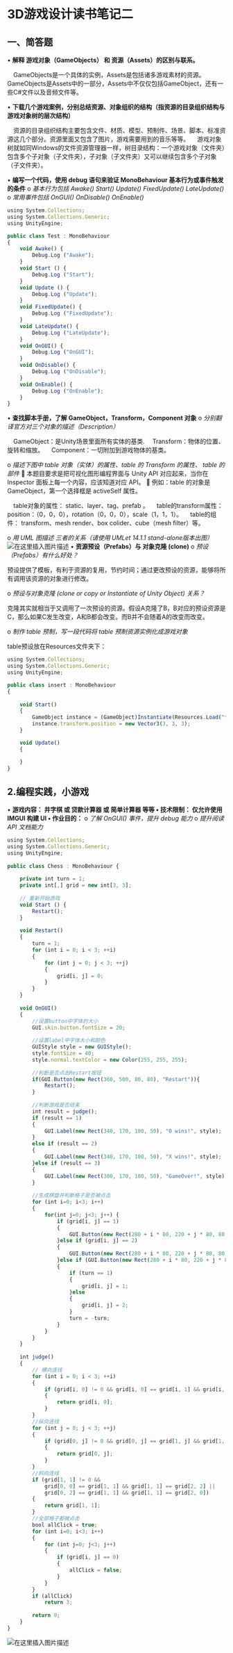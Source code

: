 # 3D游戏设计读书笔记二
## 一、简答题
•	**解释 游戏对象（GameObjects） 和 资源（Assets）的区别与联系。**

&ensp;&ensp;GameObjects是一个具体的实例，Assets是包括诸多游戏素材的资源。
&ensp;&ensp;GameObjects是Assets中的一部分，Assets中不仅仅包括GameObject，还有一些C#文件以及音频文件等。

•	**下载几个游戏案例，分别总结资源、对象组织的结构（指资源的目录组织结构与游戏对象树的层次结构）**

 &ensp;&ensp;资源的目录组织结构主要包含文件、材质、模型、预制件、场景、脚本、标准资源这几个部分。资源里面又包含了图片，游戏需要用到的音乐等等。
&ensp;&ensp;游戏对象树就如同Windows的文件资源管理器一样，树目录结构：一个游戏对象（文件夹）包含多个子对象（子文件夹），子对象（子文件夹）又可以继续包含多个子对象（子文件夹）。

•	**编写一个代码，使用 debug 语句来验证 MonoBehaviour 基本行为或事件触发的条件**
o	*基本行为包括 Awake() Start() Update() FixedUpdate() LateUpdate()*
o	*常用事件包括 OnGUI() OnDisable() OnEnable()*

```javascript
using System.Collections;
using System.Collections.Generic;
using UnityEngine;

public class Test : MonoBehaviour
{
    void Awake() {
        Debug.Log ("Awake");
    }
    void Start () {
        Debug.Log ("Start");
    }
    void Update () {
        Debug.Log ("Update");
    }
    void FixedUpdate() {
        Debug.Log ("FixedUpdate");
    }
    void LateUpdate() {
        Debug.Log ("LateUpdate");
    }
    void OnGUI() {
        Debug.Log ("OnGUI");
    }
    void OnDisable() {
        Debug.Log ("OnDisable");
    }
    void OnEnable() {
        Debug.Log ("OnEnable");
    }
}
```
•	**查找脚本手册，了解 GameObject，Transform，Component 对象**
o	*分别翻译官方对三个对象的描述（Description）*

&ensp;&ensp;GameObject：是Unity场景里面所有实体的基类.
&ensp;&ensp;Transform：物体的位置、旋转和缩放。
&ensp;&ensp;Component：一切附加到游戏物体的基类。

o	*描述下图中 table 对象（实体）的属性、table 的 Transform 的属性、 table 的部件*
	本题目要求是把可视化图形编程界面与 Unity API 对应起来，当你在 Inspector 面板上每一个内容，应该知道对应 API。
	例如：table 的对象是 GameObject，第一个选择框是 activeSelf 属性。

&ensp;&ensp;table对象的属性： static、layer、tag、prefab 。
&ensp;&ensp;table的transform属性： position：（0，0，0），rotation（0，0，0），scale（1，1，1）。
&ensp;&ensp;table的组件： transform、mesh render、box colider、cube（mesh filter）等。

o	*用 UML 图描述 三者的关系（请使用 UMLet 14.1.1 stand-alone版本出图）*
![在这里插入图片描述](https://img-blog.csdnimg.cn/20200910152109370.png?x-oss-process=image/watermark,type_ZmFuZ3poZW5naGVpdGk,shadow_10,text_aHR0cHM6Ly9ibG9nLmNzZG4ubmV0L3FxXzQzNzE5NDM3,size_16,color_FFFFFF,t_70#pic_center)
•	**资源预设（Prefabs）与 对象克隆 (clone)**
o	*预设（Prefabs）有什么好处？*

预设提供了模板，有利于资源的复用，节约时间；通过更改预设的资源，能够将所有调用该资源的对象进行修改。

o	*预设与对象克隆 (clone or copy or Instantiate of Unity Object) 关系？*

克隆其实就相当于又调用了一次预设的资源。假设A克隆了B，B对应的预设资源是C，那么如果C发生改变，A和B都会改变。而B并不会随着A的改变而改变。

o	*制作 table 预制，写一段代码将 table 预制资源实例化成游戏对象*

table预设放在Resources文件夹下：
```javascript
using System.Collections;
using System.Collections.Generic;
using UnityEngine;

public class insert : MonoBehaviour
{
    
    void Start()
    {
        GameObject instance = (GameObject)Instantiate(Resources.Load("table"));
        instance.transform.position = new Vector3(3, 3, 3);
    }

    void Update()
    {

    }
}
```

## 2.编程实践，小游戏
•	**游戏内容： 井字棋 或 贷款计算器 或 简单计算器 等等
•	技术限制： 仅允许使用 IMGUI 构建 UI
•	作业目的：**
o	*了解 OnGUI() 事件，提升 debug 能力*
o	*提升阅读 API 文档能力*
```javascript
using System.Collections;
using System.Collections.Generic;
using UnityEngine;
 
public class Chess : MonoBehaviour {
 
    private int turn = 1;
    private int[,] grid = new int[3, 3];
 
    // 重新开始游戏
    void Start () {
        Restart();
    }
 
    void Restart()
    {
        turn = 1;
        for (int i = 0; i < 3; ++i)
        {
            for (int j = 0; j < 3; ++j)
            {
                grid[i, j] = 0;
            }
        }
    }
 
    void OnGUI()
    {
        //设置button中字体的大小
        GUI.skin.button.fontSize = 20; 
 
        //设置label中字体大小和颜色
        GUIStyle style = new GUIStyle();
        style.fontSize = 40;
        style.normal.textColor = new Color(255, 255, 255);
 
        //判断是否点击Restart按钮
        if(GUI.Button(new Rect(360, 500, 80, 80), "Restart")){
            Restart();
        }
 
        //判断游戏是否结束
        int result = judge();
        if (result == 1)
        {
            GUI.Label(new Rect(340, 170, 100, 50), "O wins!", style);
        }
        else if (result == 2)
        {
            GUI.Label(new Rect(340, 170, 100, 50), "X wins!", style);
        }else if (result == 3)
        {
            GUI.Label(new Rect(300, 170, 100, 50), "GameOver!", style);
        }
 
        //生成棋盘并判断格子是否被点击
        for (int i=0; i<3; i++)
        {
            for(int j=0; j<3; j++) {
                if (grid[i, j] == 1)
                {
                    GUI.Button(new Rect(280 + i * 80, 220 + j * 80, 80, 80), "O");
                }else if (grid[i, j] == 2)
                {
                    GUI.Button(new Rect(280 + i * 80, 220 + j * 80, 80, 80), "X");
                }else if (GUI.Button(new Rect(280 + i * 80, 220 + j * 80, 80, 80), "")&&result==0)
                {
                    if (turn == 1)
                    {
                        grid[i, j] = 1;
                    }else
                    {
                        grid[i, j] = 2;
                    }
                    turn = -turn;
                }
            }
        }
    }
 
    int judge()
    {
        // 横向连线    
        for (int i = 0; i < 3; ++i)
        {
            if (grid[i, 0] != 0 && grid[i, 0] == grid[i, 1] && grid[i, 1] == grid[i, 2])
            {
                return grid[i, 0];
            }
        }
        //纵向连线    
        for (int j = 0; j < 3; ++j)
        {
            if (grid[0, j] != 0 && grid[0, j] == grid[1, j] && grid[1, j] == grid[2, j])
            {
                return grid[0, j];
            }
        }
        //斜向连线    
        if (grid[1, 1] != 0 &&
            grid[0, 0] == grid[1, 1] && grid[1, 1] == grid[2, 2] ||
            grid[0, 2] == grid[1, 1] && grid[1, 1] == grid[2, 0])
        {
            return grid[1, 1];
        }
        //全部格子都被点击
        bool allClick = true;
        for (int i=0; i<3; i++)
        {
            for (int j=0; j<3; j++)
            {
                if (grid[i, j] == 0)
                {
                    allClick = false;
                }
            }
        }
        if (allClick)
            return 3;
 
        return 0;
    }
}

```
![在这里插入图片描述](https://img-blog.csdnimg.cn/20200910152518387.png?x-oss-process=image/watermark,type_ZmFuZ3poZW5naGVpdGk,shadow_10,text_aHR0cHM6Ly9ibG9nLmNzZG4ubmV0L3FxXzQzNzE5NDM3,size_16,color_FFFFFF,t_70#pic_center)